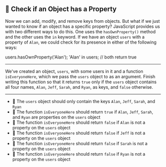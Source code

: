 🚀 Check if an Object has a Property
------------------------------------

Now we can add, modify, and remove keys from objects. But what if we just wanted to know if an object has a specific property? JavaScript provides us with two different ways to do this. One uses the `hasOwnProperty()` method and the other uses the `in` keyword. If we have an object `users` with a property of `Alan`, we could check for its presence in either of the following ways:

users.hasOwnProperty('Alan');
'Alan' in users;
// both return true

* * *

We've created an object, `users`, with some users in it and a function `isEveryoneHere`, which we pass the `users` object to as an argument. Finish writing this function so that it returns `true` only if the `users` object contains all four names, `Alan`, `Jeff`, `Sarah`, and `Ryan`, as keys, and `false` otherwise.

* * *

*   🧪 The `users` object should only contain the keys `Alan`, `Jeff`, `Sarah`, and `Ryan`
*   🧪 The function `isEveryoneHere` should return `true` if `Alan`, `Jeff`, `Sarah`, and `Ryan` are properties on the `users` object
*   🧪 The function `isEveryoneHere` should return `false` if `Alan` is not a property on the `users` object
*   🧪 The function `isEveryoneHere` should return `false` if `Jeff` is not a property on the `users` object
*   🧪 The function `isEveryoneHere` should return `false` if `Sarah` is not a property on the `users` object
*   🧪 The function `isEveryoneHere` should return `false` if `Ryan` is not a property on the `users` object